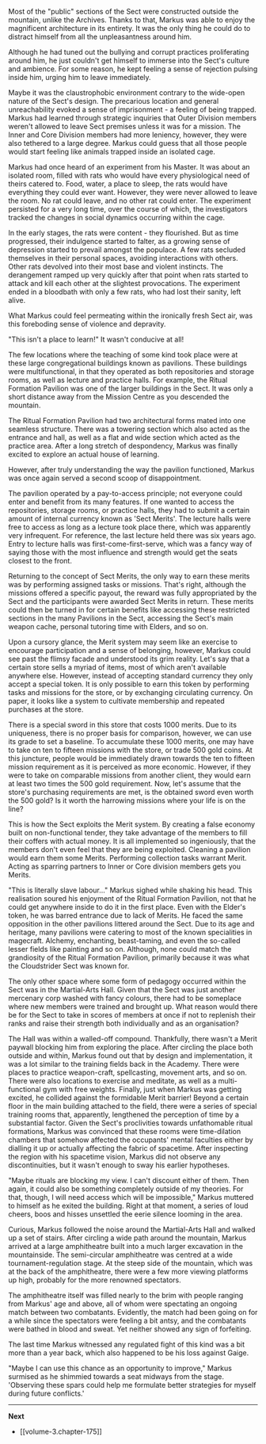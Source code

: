 
Most of the "public" sections of the Sect were constructed outside the mountain, unlike the Archives. Thanks to that, Markus was able to enjoy the magnificent architecture in its entirety. It was the only thing he could do to distract himself from all the unpleasantness around him.

Although he had tuned out the bullying and corrupt practices proliferating around him, he just couldn't get himself to immerse into the Sect's culture and ambience. For some reason, he kept feeling a sense of rejection pulsing inside him, urging him to leave immediately. 

Maybe it was the claustrophobic environment contrary to the wide-open nature of the Sect's design. The precarious location and general unreachability evoked a sense of imprisonment - a feeling of being trapped. Markus had learned through strategic inquiries that Outer Division members weren't allowed to leave Sect premises unless it was for a mission. The Inner and Core Division members had more leniency, however, they were also tethered to a large degree. Markus could guess that all those people would start feeling like animals trapped inside an isolated cage.

Markus had once heard of an experiment from his Master. It was about an isolated room, filled with rats who would have every physiological need of theirs catered to. Food, water, a place to sleep, the rats would have everything they could ever want. However, they were never allowed to leave the room. No rat could leave, and no other rat could enter. The experiment persisted for a very long time, over the course of which, the investigators tracked the changes in social dynamics occurring within the cage.

In the early stages, the rats were content - they flourished. But as time progressed, their indulgence started to falter, as a growing sense of depression started to prevail amongst the populace. A few rats secluded themselves in their personal spaces, avoiding interactions with others. Other rats devolved into their most base and violent instincts. The derangement ramped up very quickly after that point when rats started to attack and kill each other at the slightest provocations. The experiment ended in a bloodbath with only a few rats, who had lost their sanity, left alive.

What Markus could feel permeating within the ironically fresh Sect air, was this foreboding sense of violence and depravity.

"This isn't a place to learn!" It wasn't conducive at all!

The few locations where the teaching of some kind took place were at these large congregational buildings known as pavilions. These buildings were multifunctional, in that they operated as both repositories and storage rooms, as well as lecture and practice halls. For example, the Ritual Formation Pavilion was one of the larger buildings in the Sect. It was only a short distance away from the Mission Centre as you descended the mountain.

The Ritual Formation Pavilion had two architectural forms mated into one seamless structure. There was a towering section which also acted as the entrance and hall, as well as a flat and wide section which acted as the practice area. After a long stretch of despondency, Markus was finally excited to explore an actual house of learning.

However, after truly understanding the way the pavilion functioned, Markus was once again served a second scoop of disappointment.

The pavilion operated by a pay-to-access principle; not everyone could enter and benefit from its many features. If one wanted to access the repositories, storage rooms, or practice halls, they had to submit a certain amount of internal currency known as 'Sect Merits'. The lecture halls were free to access as long as a lecture took place there, which was apparently very infrequent. For reference, the last lecture held there was six years ago. Entry to lecture halls was first-come-first-serve, which was a fancy way of saying those with the most influence and strength would get the seats closest to the front.

Returning to the concept of Sect Merits, the only way to earn these merits was by performing assigned tasks or missions. That's right, although the missions offered a specific payout, the reward was fully appropriated by the Sect and the participants were awarded Sect Merits in return. These merits could then be turned in for certain benefits like accessing these restricted sections in the many Pavilions in the Sect, accessing the Sect's main weapon cache, personal tutoring time with Elders, and so on.

Upon a cursory glance, the Merit system may seem like an exercise to encourage participation and a sense of belonging, however, Markus could see past the flimsy facade and understood its grim reality. Let's say that a certain store sells a myriad of items, most of which aren't available anywhere else. However, instead of accepting standard currency they only accept a special token. It is only possible to earn this token by performing tasks and missions for the store, or by exchanging circulating currency. On paper, it looks like a system to cultivate membership and repeated purchases at the store.

There is a special sword in this store that costs 1000 merits. Due to its uniqueness, there is no proper basis for comparison, however, we can use its grade to set a baseline. To accumulate these 1000 merits, one may have to take on ten to fifteen missions with the store, or trade 500 gold coins. At this juncture, people would be immediately drawn towards the ten to fifteen mission requirement as it is perceived as more economic. However, if they were to take on comparable missions from another client, they would earn at least two times the 500 gold requirement. Now, let's assume that the store's purchasing requirements are met, is the obtained sword even worth the 500 gold? Is it worth the harrowing missions where your life is on the line?

This is how the Sect exploits the Merit system. By creating a false economy built on non-functional tender, they take advantage of the members to fill their coffers with actual money. It is all implemented so ingeniously, that the members don't even feel that they are being exploited. Cleaning a pavilion would earn them some Merits. Performing collection tasks warrant Merit. Acting as sparring partners to Inner or Core division members gets you Merits.

"This is literally slave labour..." Markus sighed while shaking his head. This realisation soured his enjoyment of the Ritual Formation Pavilion, not that he could get anywhere inside to do it in the first place. Even with the Elder's token, he was barred entrance due to lack of Merits. He faced the same opposition in the other pavilions littered around the Sect. Due to its age and heritage, many pavilions were catering to most of the known specialities in magecraft. Alchemy, enchanting, beast-taming, and even the so-called lesser fields like painting and so on. Although, none could match the grandiosity of the Ritual Formation Pavilion, primarily because it was what the Cloudstrider Sect was known for.

The only other space where some form of pedagogy occurred within the Sect was in the Martial-Arts Hall. Given that the Sect was just another mercenary corp washed with fancy colours, there had to be someplace where new members were trained and brought up. What reason would there be for the Sect to take in scores of members at once if not to replenish their ranks and raise their strength both individually and as an organisation?

The Hall was within a walled-off compound. Thankfully, there wasn't a Merit paywall blocking him from exploring the place. After circling the place both outside and within, Markus found out that by design and implementation, it was a lot similar to the training fields back in the Academy. There were places to practice weapon-craft, spellcasting, movement arts, and so on. There were also locations to exercise and meditate, as well as a multi-functional gym with free weights. Finally, just when Markus was getting excited, he collided against the formidable Merit barrier! Beyond a certain floor in the main building attached to the field, there were a series of special training rooms that, apparently, lengthened the perception of time by a substantial factor. Given the Sect's proclivities towards unfathomable ritual formations, Markus was convinced that these rooms were time-dilation chambers that somehow affected the occupants' mental faculties either by dialling it up or actually affecting the fabric of spacetime. After inspecting the region with his spacetime vision, Markus did not observe any discontinuities, but it wasn't enough to sway his earlier hypotheses.

"Maybe rituals are blocking my view. I can't discount either of them. Then again, it could also be something completely outside of my theories. For that, though, I will need access which will be impossible," Markus muttered to himself as he exited the building. Right at that moment, a series of loud cheers, boos and hisses unsettled the eerie silence looming in the area.

Curious, Markus followed the noise around the Martial-Arts Hall and walked up a set of stairs. After circling a wide path around the mountain, Markus arrived at a large amphitheatre built into a much larger excavation in the mountainside. The semi-circular amphitheatre was centred at a wide tournament-regulation stage. At the steep side of the mountain, which was at the back of the amphitheatre, there were a few more viewing platforms up high, probably for the more renowned spectators.

The amphitheatre itself was filled nearly to the brim with people ranging from Markus' age and above, all of whom were spectating an ongoing match between two combatants. Evidently, the match had been going on for a while since the spectators were feeling a bit antsy, and the combatants were bathed in blood and sweat. Yet neither showed any sign of forfeiting.

The last time Markus witnessed any regulated fight of this kind was a bit more than a year back, which also happened to be his loss against Gaige.

"Maybe I can use this chance as an opportunity to improve," Markus surmised as he shimmied towards a seat midways from the stage. 'Observing these spars could help me formulate better strategies for myself during future conflicts.'

____

**Next**
* [[volume-3.chapter-175]]